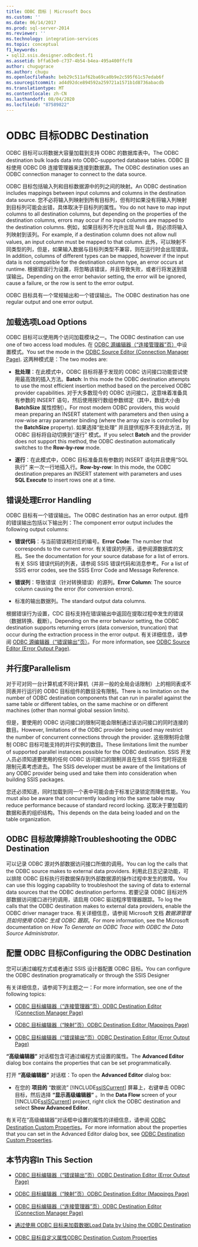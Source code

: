 ```yaml
---
title: ODBC 目标 | Microsoft Docs
ms.custom: ''
ms.date: 06/14/2017
ms.prod: sql-server-2014
ms.reviewer: ''
ms.technology: integration-services
ms.topic: conceptual
f1_keywords:
- sql12.ssis.designer.odbcdest.f1
ms.assetid: bffa63e0-c737-4b54-b4ea-495a400ffcf8
author: chugugrace
ms.author: chugu
ms.openlocfilehash: beb29c511af62ba69ca0b9e2c595f61c57edab6f
ms.sourcegitcommit: ad4d92dce894592a259721a1571b1d8736abacdb
ms.translationtype: MT
ms.contentlocale: zh-CN
ms.lasthandoff: 08/04/2020
ms.locfileid: "87589822"
---
```

# <a name="odbc-destination"></a><span data-ttu-id="99cc0-102">ODBC 目标</span><span class="sxs-lookup"><span data-stu-id="99cc0-102">ODBC Destination</span></span>
  <span data-ttu-id="99cc0-103">ODBC 目标可以将数据大容量加载到支持 ODBC 的数据库表中。</span><span class="sxs-lookup"><span data-stu-id="99cc0-103">The ODBC destination bulk loads data into ODBC-supported database tables.</span></span> <span data-ttu-id="99cc0-104">ODBC 目标使用 ODBC DB 连接管理器来连接到数据源。</span><span class="sxs-lookup"><span data-stu-id="99cc0-104">The ODBC destination uses an ODBC connection manager to connect to the data source.</span></span>  
  
 <span data-ttu-id="99cc0-105">ODBC 目标包括输入列和目标数据源中的列之间的映射。</span><span class="sxs-lookup"><span data-stu-id="99cc0-105">An ODBC destination includes mappings between input columns and columns in the destination data source.</span></span> <span data-ttu-id="99cc0-106">您不必将输入列映射到所有目标列，但有时如果没有将输入列映射到目标列可能会出错，具体取决于目标列的属性。</span><span class="sxs-lookup"><span data-stu-id="99cc0-106">You do not have to map input columns to all destination columns, but depending on the properties of the destination columns, errors may occur if no input columns are mapped to the destination columns.</span></span> <span data-ttu-id="99cc0-107">例如，如果目标列不允许出现 Null 值，则必须将输入列映射到该列。</span><span class="sxs-lookup"><span data-stu-id="99cc0-107">For example, if a destination column does not allow null values, an input column must be mapped to that column.</span></span> <span data-ttu-id="99cc0-108">此外，可以映射不同类型的列，但是，如果输入数据与目标列类型不兼容，则在运行时会出现错误。</span><span class="sxs-lookup"><span data-stu-id="99cc0-108">In addition, columns of different types can be mapped, however if the input data is not compatible for the destination column type, an error occurs at runtime.</span></span> <span data-ttu-id="99cc0-109">根据错误行为设置，将忽略该错误，并且导致失败，或者行将发送到错误输出。</span><span class="sxs-lookup"><span data-stu-id="99cc0-109">Depending on the error behavior setting, the error will be ignored, cause a failure, or the row is sent to the error output.</span></span>  
  
 <span data-ttu-id="99cc0-110">ODBC 目标具有一个常规输出和一个错误输出。</span><span class="sxs-lookup"><span data-stu-id="99cc0-110">The ODBC destination has one regular output and one error output.</span></span>  
  
##  <a name="load-options"></a><a name="BKMK_odbcdestination_loadoptions"></a> <span data-ttu-id="99cc0-111">加载选项</span><span class="sxs-lookup"><span data-stu-id="99cc0-111">Load Options</span></span>  
 <span data-ttu-id="99cc0-112">ODBC 目标可以使用两个访问加载模块之一。</span><span class="sxs-lookup"><span data-stu-id="99cc0-112">The ODBC destination can use one of two access load modules.</span></span> <span data-ttu-id="99cc0-113">在 [ODBC 源编辑器（“连接管理器”页）](../odbc-source-editor-connection-manager-page.md)中设置模式。</span><span class="sxs-lookup"><span data-stu-id="99cc0-113">You set the mode in the [ODBC Source Editor &#40;Connection Manager Page&#41;](../odbc-source-editor-connection-manager-page.md).</span></span> <span data-ttu-id="99cc0-114">这两种模式是：</span><span class="sxs-lookup"><span data-stu-id="99cc0-114">The two modes are:</span></span>  
  
-   <span data-ttu-id="99cc0-115">**批处理**：在此模式中，ODBC 目标将基于发现的 ODBC 访问接口功能尝试使用最高效的插入方法。</span><span class="sxs-lookup"><span data-stu-id="99cc0-115">**Batch**: In this mode the ODBC destination attempts to use the most efficient insertion method based on the perceived ODBC provider capabilities.</span></span> <span data-ttu-id="99cc0-116">对于大多数现今的 ODBC 访问接口，这意味着准备具有参数的 INSERT 语句，然后使用按行数组参数绑定（其中，数组大小由 **BatchSize** 属性控制）。</span><span class="sxs-lookup"><span data-stu-id="99cc0-116">For most modern ODBC providers, this would mean preparing an INSERT statement with parameters and then using a row-wise array parameter binding (where the array size is controlled by the **BatchSize** property).</span></span> <span data-ttu-id="99cc0-117">如果选择“批处理”  并且提供程序不支持此方法，则 ODBC 目标将自动切换到“逐行”  模式。</span><span class="sxs-lookup"><span data-stu-id="99cc0-117">If you select **Batch** and the provider does not support this method, the ODBC destination automatically switches to the **Row-by-row** mode.</span></span>  
  
-   <span data-ttu-id="99cc0-118">**逐行**：在此模式中，ODBC 目标准备具有参数的 INSERT 语句并且使用“SQL 执行”  来一次一行地插入行。</span><span class="sxs-lookup"><span data-stu-id="99cc0-118">**Row-by-row**: In this mode, the ODBC destination prepares an INSERT statement with parameters and uses **SQL Execute** to insert rows one at a time.</span></span>  
  
## <a name="error-handling"></a><span data-ttu-id="99cc0-119">错误处理</span><span class="sxs-lookup"><span data-stu-id="99cc0-119">Error Handling</span></span>  
 <span data-ttu-id="99cc0-120">ODBC 目标有一个错误输出。</span><span class="sxs-lookup"><span data-stu-id="99cc0-120">The ODBC destination has an error output.</span></span> <span data-ttu-id="99cc0-121">组件的错误输出包括以下输出列：</span><span class="sxs-lookup"><span data-stu-id="99cc0-121">The component error output includes the following output columns:</span></span>  
  
-   <span data-ttu-id="99cc0-122">**错误代码**：与当前错误相对应的编号。</span><span class="sxs-lookup"><span data-stu-id="99cc0-122">**Error Code**: The number that corresponds to the current error.</span></span> <span data-ttu-id="99cc0-123">有关错误的列表，请参阅源数据库的文档。</span><span class="sxs-lookup"><span data-stu-id="99cc0-123">See the documentation for your source database for a list of errors.</span></span> <span data-ttu-id="99cc0-124">有关 SSIS 错误代码的列表，请参阅 SSIS 错误代码和消息参考。</span><span class="sxs-lookup"><span data-stu-id="99cc0-124">For a list of SSIS error codes, see the SSIS Error Code and Message Reference.</span></span>  
  
-   <span data-ttu-id="99cc0-125">**错误列**：导致错误（针对转换错误）的源列。</span><span class="sxs-lookup"><span data-stu-id="99cc0-125">**Error Column**: The source column causing the error (for conversion errors).</span></span>  
  
-   <span data-ttu-id="99cc0-126">标准的输出数据列。</span><span class="sxs-lookup"><span data-stu-id="99cc0-126">The standard output data columns.</span></span>  
  
 <span data-ttu-id="99cc0-127">根据错误行为设置，CDC 目标支持在错误输出中返回在提取过程中发生的错误（数据转换、截断）。</span><span class="sxs-lookup"><span data-stu-id="99cc0-127">Depending on the error behavior setting, the ODBC destination supports returning errors (data conversion, truncation) that occur during the extraction process in the error output.</span></span> <span data-ttu-id="99cc0-128">有关详细信息，请参阅 [ODBC 源编辑器（“错误输出”页）](../odbc-source-editor-error-output-page.md)。</span><span class="sxs-lookup"><span data-stu-id="99cc0-128">For more information, see [ODBC Source Editor &#40;Error Output Page&#41;](../odbc-source-editor-error-output-page.md).</span></span>  
  
## <a name="parallelism"></a><span data-ttu-id="99cc0-129">并行度</span><span class="sxs-lookup"><span data-stu-id="99cc0-129">Parallelism</span></span>  
 <span data-ttu-id="99cc0-130">对于可对同一台计算机或不同计算机（并非一般的全局会话限制）上的相同表或不同表并行运行的 ODBC 目标组件的数目没有限制。</span><span class="sxs-lookup"><span data-stu-id="99cc0-130">There is no limitation on the number of ODBC destination components that can run in parallel against the same table or different tables, on the same machine or on different machines (other than normal global session limits).</span></span>  
  
 <span data-ttu-id="99cc0-131">但是，要使用的 ODBC 访问接口的限制可能会限制通过该访问接口的同时连接的数目。</span><span class="sxs-lookup"><span data-stu-id="99cc0-131">However, limitations of the ODBC provider being used may restrict the number of concurrent connections through the provider.</span></span> <span data-ttu-id="99cc0-132">这些限制将会限制 ODBC 目标可能支持的并行实例的数目。</span><span class="sxs-lookup"><span data-stu-id="99cc0-132">These limitations limit the number of supported parallel instances possible for the ODBC destination.</span></span> <span data-ttu-id="99cc0-133">SSIS 开发人员必须知道要使用的任何 ODBC 访问接口的限制并且在生成 SSIS 包时将这些限制元素考虑进去。</span><span class="sxs-lookup"><span data-stu-id="99cc0-133">The SSIS developer must be aware of the limitations of any ODBC provider being used and take them into consideration when building SSIS packages.</span></span>  
  
 <span data-ttu-id="99cc0-134">您还必须知道，同时加载到同一个表中可能会由于标准记录锁定而降低性能。</span><span class="sxs-lookup"><span data-stu-id="99cc0-134">You must also be aware that concurrently loading into the same table may reduce performance because of standard record locking.</span></span> <span data-ttu-id="99cc0-135">这取决于要加载的数据和表的组织结构。</span><span class="sxs-lookup"><span data-stu-id="99cc0-135">This depends on the data being loaded and on the table organization.</span></span>  
  
## <a name="troubleshooting-the-odbc-destination"></a><span data-ttu-id="99cc0-136">ODBC 目标故障排除</span><span class="sxs-lookup"><span data-stu-id="99cc0-136">Troubleshooting the ODBC Destination</span></span>  
 <span data-ttu-id="99cc0-137">可以记录 ODBC 源对外部数据访问接口所做的调用。</span><span class="sxs-lookup"><span data-stu-id="99cc0-137">You can log the calls that the ODBC source makes to external data providers.</span></span> <span data-ttu-id="99cc0-138">利用此日志记录功能，可以排除 ODBC 目标执行将数据保存到外部数据源的操作过程中发生的故障。</span><span class="sxs-lookup"><span data-stu-id="99cc0-138">You can use this logging capability to troubleshoot the saving of data to external data sources that the ODBC destination performs.</span></span> <span data-ttu-id="99cc0-139">若要记录 ODBC 目标对外部数据访问接口进行的调用，请启用 ODBC 驱动程序管理器跟踪。</span><span class="sxs-lookup"><span data-stu-id="99cc0-139">To log the calls that the ODBC destination makes to external data providers, enable the ODBC driver manager trace.</span></span> <span data-ttu-id="99cc0-140">有关详细信息，请参阅 Microsoft 文档 *数据源管理员如何使用 ODBC 生成 ODBC 跟踪*。</span><span class="sxs-lookup"><span data-stu-id="99cc0-140">For more information, see the Microsoft documentation on *How To Generate an ODBC Trace with ODBC the Data Source Administrator*.</span></span>  
  
## <a name="configuring-the-odbc-destination"></a><span data-ttu-id="99cc0-141">配置 ODBC 目标</span><span class="sxs-lookup"><span data-stu-id="99cc0-141">Configuring the ODBC Destination</span></span>  
 <span data-ttu-id="99cc0-142">您可以通过编程方式或者通过 SSIS 设计器配置 ODBC 目标。</span><span class="sxs-lookup"><span data-stu-id="99cc0-142">You can configure the ODBC destination programatically or through the SSIS Designer</span></span>  
  
 <span data-ttu-id="99cc0-143">有关详细信息，请参阅下列主题之一：</span><span class="sxs-lookup"><span data-stu-id="99cc0-143">For more information, see one of the following topics:</span></span>  
  
-   [<span data-ttu-id="99cc0-144">ODBC 目标编辑器（“连接管理器”页）</span><span class="sxs-lookup"><span data-stu-id="99cc0-144">ODBC Destination Editor &#40;Connection Manager Page&#41;</span></span>](../odbc-destination-editor-connection-manager-page.md)  
  
-   [<span data-ttu-id="99cc0-145">ODBC 目标编辑器（“映射”页）</span><span class="sxs-lookup"><span data-stu-id="99cc0-145">ODBC Destination Editor &#40;Mappings Page&#41;</span></span>](../odbc-destination-editor-mappings-page.md)  
  
-   [<span data-ttu-id="99cc0-146">ODBC 目标编辑器（“错误输出”页）</span><span class="sxs-lookup"><span data-stu-id="99cc0-146">ODBC Destination Editor &#40;Error Output Page&#41;</span></span>](../odbc-destination-editor-error-output-page.md)  
  
 <span data-ttu-id="99cc0-147">**“高级编辑器”** 对话框包含可通过编程方式设置的属性。</span><span class="sxs-lookup"><span data-stu-id="99cc0-147">The **Advanced Editor** dialog box contains the properties that can be set programmatically.</span></span>  
  
 <span data-ttu-id="99cc0-148">打开 **“高级编辑器”** 对话框：</span><span class="sxs-lookup"><span data-stu-id="99cc0-148">To open the **Advanced Editor** dialog box:</span></span>  
  
-   <span data-ttu-id="99cc0-149">在您的 **项目的** “数据流” [!INCLUDE[ssISCurrent](../../includes/ssiscurrent-md.md)] 屏幕上，右键单击 ODBC 目标，然后选择 **“显示高级编辑器”** 。</span><span class="sxs-lookup"><span data-stu-id="99cc0-149">In the **Data Flow** screen of your [!INCLUDE[ssISCurrent](../../includes/ssiscurrent-md.md)] project, right click the ODBC destination and select **Show Advanced Editor**.</span></span>  
  
 <span data-ttu-id="99cc0-150">有关可在“高级编辑器”对话框中设置的属性的详细信息，请参阅 [ODBC Destination Custom Properties](odbc-destination-custom-properties.md)。</span><span class="sxs-lookup"><span data-stu-id="99cc0-150">For more information about the properties that you can set in the Advanced Editor dialog box, see [ODBC Destination Custom Properties](odbc-destination-custom-properties.md).</span></span>  
  
## <a name="in-this-section"></a><span data-ttu-id="99cc0-151">本节内容</span><span class="sxs-lookup"><span data-stu-id="99cc0-151">In This Section</span></span>  
  
-   [<span data-ttu-id="99cc0-152">ODBC 目标编辑器（“错误输出”页）</span><span class="sxs-lookup"><span data-stu-id="99cc0-152">ODBC Destination Editor &#40;Error Output Page&#41;</span></span>](../odbc-destination-editor-error-output-page.md)  
  
-   [<span data-ttu-id="99cc0-153">ODBC 目标编辑器（“映射”页）</span><span class="sxs-lookup"><span data-stu-id="99cc0-153">ODBC Destination Editor &#40;Mappings Page&#41;</span></span>](../odbc-destination-editor-mappings-page.md)  
  
-   [<span data-ttu-id="99cc0-154">ODBC 目标编辑器（“连接管理器”页）</span><span class="sxs-lookup"><span data-stu-id="99cc0-154">ODBC Destination Editor &#40;Connection Manager Page&#41;</span></span>](../odbc-destination-editor-connection-manager-page.md)  
  
-   [<span data-ttu-id="99cc0-155">通过使用 ODBC 目标来加载数据</span><span class="sxs-lookup"><span data-stu-id="99cc0-155">Load Data by Using the ODBC Destination</span></span>](odbc-destination.md)  
  
-   [<span data-ttu-id="99cc0-156">ODBC 目标自定义属性</span><span class="sxs-lookup"><span data-stu-id="99cc0-156">ODBC Destination Custom Properties</span></span>](odbc-destination-custom-properties.md)  
  
  
